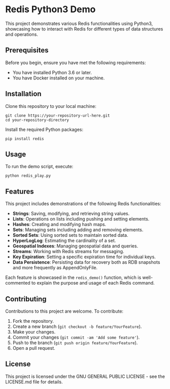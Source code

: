 # Redis Python3 Demo

This project demonstrates various Redis functionalities using Python3, showcasing how to interact with Redis for different types of data structures and operations.

## Prerequisites

Before you begin, ensure you have met the following requirements:
* You have installed Python 3.6 or later.
* You have Docker installed on your machine.

## Installation

Clone this repository to your local machine:

    git clone https://your-repository-url-here.git
    cd your-repository-directory

Install the required Python packages:

    pip install redis

## Usage

To run the demo script, execute:

    python redis_play.py

## Features

This project includes demonstrations of the following Redis functionalities:
- **Strings**: Saving, modifying, and retrieving string values.
- **Lists**: Operations on lists including pushing and setting elements.
- **Hashes**: Creating and modifying hash maps.
- **Sets**: Managing sets including adding and removing elements.
- **Sorted Sets**: Using sorted sets to maintain sorted data.
- **HyperLogLog**: Estimating the cardinality of a set.
- **Geospatial Indexes**: Managing geospatial data and queries.
- **Streams**: Working with Redis streams for messaging.
- **Key Expiration**: Setting a specific expiration time for individual keys.
- **Data Persistence**: Persisting data for recovery both as RDB snapshots and more frequently as AppendOnlyFile.

Each feature is showcased in the `redis_demo()` function, which is well-commented to explain the purpose and usage of each Redis command.

## Contributing

Contributions to this project are welcome. To contribute:
1. Fork the repository.
2. Create a new branch (`git checkout -b feature/YourFeature`).
3. Make your changes.
4. Commit your changes (`git commit -am 'Add some feature'`).
5. Push to the branch (`git push origin feature/YourFeature`).
6. Open a pull request.

## License

This project is licensed under the GNU GENERAL PUBLIC LICENSE - see the LICENSE.md file for details.
